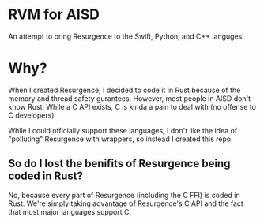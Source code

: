 # RVM for AISD
An attempt to bring Resurgence to the Swift, Python, and C++ languges.

# Why?
When I created Resurgence, I decided to code it in Rust because of the memory and thread safety gurantees. However, most people in AISD don't know Rust. While a C API exists, C is kinda a pain to deal with (no offense to C developers)

While I could officially support these languages, I don't like the idea of "polluting" Resurgence with wrappers, so instead I created this repo.

## So do I lost the benifits of Resurgence being coded in Rust?
No, because every part of Resurgence (including the C FFI) is coded in Rust. We're simply taking advantage of Resurgence's C API and the fact that most major languages support C.
